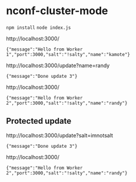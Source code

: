 # nconf-cluster-mode


```npm install```
```node index.js```


http://localhost:3000/
```
{"message":"Hello from Worker 1","port":3000,"salt":"!salty","name":"kamote"}
```

http://localhost:3000/update?name=randy
```
{"message":"Done update 3"}
```

http://localhost:3000/

```{"message":"Hello from Worker 2","port":3000,"salt":"!salty","name":"randy"}```


## Protected update


http://localhost:3000/update?salt=imnotsalt
```
{"message":"Done update 3"}
```

http://localhost:3000/

```{"message":"Hello from Worker 2","port":3000,"salt":"!salty","name":"randy"}```
